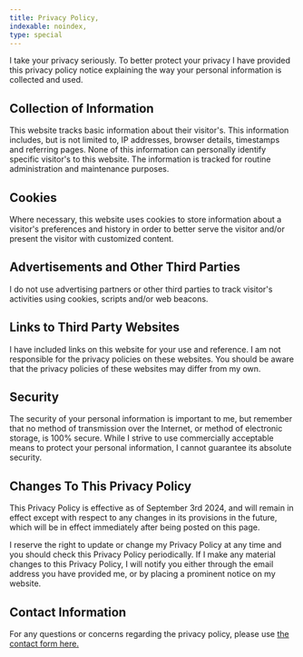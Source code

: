 ```yaml
---
title: Privacy Policy,
indexable: noindex,
type: special
---
```


I take your privacy seriously. To better protect your privacy I have provided this privacy policy notice explaining the way your personal information is collected and used.

<script></script>

## Collection of Information

This website tracks basic information about their visitor's. This information includes, but is not limited to, IP addresses, browser details, timestamps and referring pages. None of this information can personally identify specific visitor's to this website. The information is tracked for routine administration and maintenance purposes.


## Cookies

Where necessary, this website uses cookies to store information about a visitor's preferences and history in order to better serve the visitor and/or present the visitor with customized content.


## Advertisements and Other Third Parties

I do not use advertising partners or other third parties to track visitor's activities using cookies, scripts and/or web beacons.


## Links to Third Party Websites

I have included links on this website for your use and reference. I am not responsible for the privacy policies on these websites. You should be aware that the privacy policies of these websites may differ from my own.


## Security

The security of your personal information is important to me, but remember that no method of transmission over the Internet, or method of electronic storage, is 100% secure. While I strive to use commercially acceptable means to protect your personal information, I cannot guarantee its absolute security.


## Changes To This Privacy Policy

This Privacy Policy is effective as of September 3rd 2024, and will remain in effect except with respect to any changes in its provisions in the future, which will be in effect immediately after being posted on this page.

I reserve the right to update or change my Privacy Policy at any time and you should check this Privacy Policy periodically. If I make any material changes to this Privacy Policy, I will notify you either through the email address you have provided me, or by placing a prominent notice on my website.


## Contact Information

For any questions or concerns regarding the privacy policy, please use [the contact form here.](/#contact)
